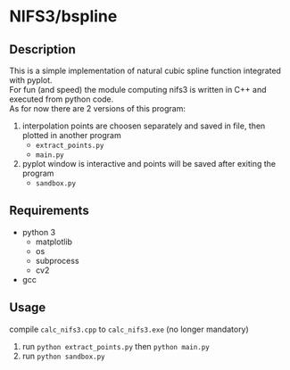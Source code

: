 # NIFS3/bspline

## Description
This is a simple implementation of natural cubic spline function integrated with pyplot.   
For fun (and speed) the module computing nifs3 is written in C++ and executed from python code.  
As for now there are 2 versions of this program:
1. interpolation points are choosen separately and saved in file, then plotted in another program
   * `extract_points.py`
   * `main.py`
2. pyplot window is interactive and points will be saved after exiting the program
    * `sandbox.py`

## Requirements
* python 3
    * matplotlib
    * os
    * subprocess
    * cv2
* gcc

## Usage
compile `calc_nifs3.cpp` to `calc_nifs3.exe` (no longer mandatory)
1. run `python extract_points.py` then `python main.py` 
2. run `python sandbox.py`

